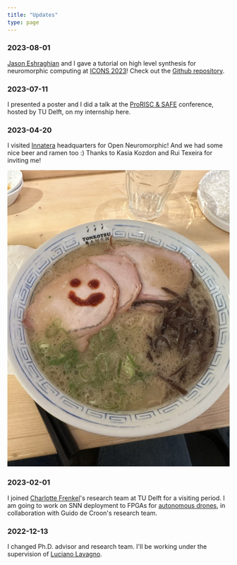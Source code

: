 ```yaml
---
title: "Updates"
type: page
---
```


### 2023-08-01

[Jason Eshraghian](https://jasoneshraghian.com) and I gave a tutorial on high level synthesis for neuromorphic computing at [ICONS 2023](https://icons.ornl.gov/schedule/)! Check out the [Github repository](https://github.com/fabrizio-ottati/icons23-tutorial).

### 2023-07-11

I presented a poster and I did a talk at the [ProRISC & SAFE](https://www.tudelft.nl/prorisc-safe/programme-2023/program) conference, hosted by TU Delft, on my internship here.

### 2023-04-20

I visited [Innatera](https://www.innatera.com/) headquarters for Open Neuromorphic! And we had some nice beer and ramen too :) Thanks to Kasia Kozdon and Rui Texeira for inviting me!

![innatera-visit](innatera-visit.jpg)

### 2023-02-01

I joined [Charlotte Frenkel](https://chfrenkel.github.io)'s research team at TU Delft for a visiting period. I am going to work on SNN deployment to FPGAs for [autonomous drones](https://mavlab.tudelft.nl/research-topics/), in collaboration with Guido de Croon's research team.

### 2022-12-13

I changed Ph.D. advisor and research team. I'll be working under the supervision of [Luciano Lavagno](https://scholar.google.com/citations?user=tRCNWC4AAAAJ&hl=en&oi=ao).
